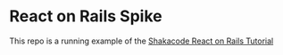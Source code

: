 # React on Rails Spike

This repo is a running example of the [Shakacode React on Rails Tutorial](https://github.com/shakacode/react_on_rails/blob/master/docs/tutorial.md)
